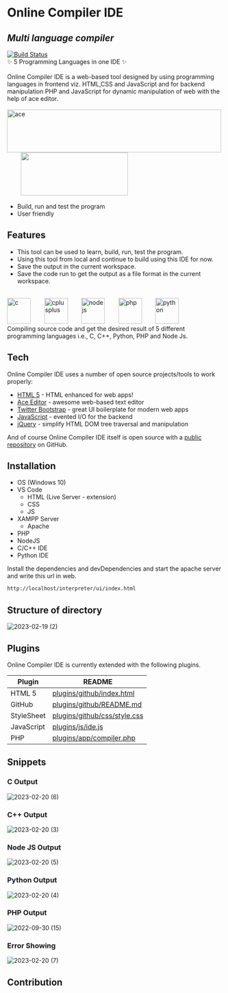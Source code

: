 # Online Compiler IDE
## _Multi language compiler_

[![Build Status](https://travis-ci.org/joemccann/dillinger.svg?branch=master)](https://travis-ci.org/joemccann/dillinger)
<br/>✨ 5 Programming Languages in one IDE ✨<br/><br/>
Online Compiler IDE is a web-based tool designed by using
programming languages in frontend viz. HTML,CSS and JavaScript and for backend
manipulation PHP and JavaScript for dynamic manipulation of web with the help of
ace editor.
<br/><br/>
<span><img src="https://ace.c9.io/doc/site/images/textimage.png" alt="ace" width="500" height="100"/>&nbsp;&nbsp;&nbsp;&nbsp;&nbsp;&nbsp;&nbsp;
<span><img src="https://github.blog/wp-content/uploads/2011/08/7626a65c-b173-11e4-9523-ff7cb4df851d.png?resize=238%2C155" width="250" height="100"/>
- Build, run and test the program
- User friendly

## Features

- This tool can be used to learn, build, run, test the program.
- Using this tool from local and continue to build using this IDE for now.
- Save the output in the current workspace.
- Save the code run to get the output as a file format in the current workspace.
<br/>
<span><img src="https://upload.wikimedia.org/wikipedia/commons/1/19/C_Logo.png" alt="c" width="55" height="60"/>&nbsp;&nbsp;&nbsp;&nbsp;&nbsp;&nbsp;&nbsp;
<span><img src="https://upload.wikimedia.org/wikipedia/commons/1/18/ISO_C%2B%2B_Logo.svg" alt="cplusplus" width="55" height="60"/>&nbsp;&nbsp;&nbsp;&nbsp;&nbsp;&nbsp;&nbsp;
<span><img src="https://upload.wikimedia.org/wikipedia/commons/d/d9/Node.js_logo.svg" alt="nodejs" width="55" height="60"/>&nbsp;&nbsp;&nbsp;&nbsp;&nbsp;&nbsp;&nbsp;
<span><img src="https://upload.wikimedia.org/wikipedia/commons/2/27/PHP-logo.svg" alt="php" width="55" height="60"/>&nbsp;&nbsp;&nbsp;&nbsp;&nbsp;&nbsp;&nbsp;
<span><img src="https://upload.wikimedia.org/wikipedia/commons/c/c3/Python-logo-notext.svg" alt="python" width="55" height="60"/>&nbsp;&nbsp;&nbsp;&nbsp;&nbsp;&nbsp;&nbsp
<br/>
Compiling source code and get the desired result of 5 different programming
languages i.e., C, C++, Python, PHP and Node Js.


## Tech

Online Compiler IDE uses a number of open source projects/tools to work properly:

- [HTML 5] - HTML enhanced for web apps!
- [Ace Editor] - awesome web-based text editor
- [Twitter Bootstrap] - great UI boilerplate for modern web apps
- [JavaScript] - evented I/O for the backend
- [jQuery] - simplify HTML DOM tree traversal and manipulation

And of course Online Compiler IDE itself is open source with a [public repository][on_Com_IDE]
 on GitHub.

## Installation
- OS (Windows 10)
- VS Code
    -  HTML (Live Server - extension)
    - CSS
    - JS
- XAMPP Server
    - Apache
- PHP
- NodeJS
- C/C++ IDE
- Python IDE

Install the dependencies and devDependencies and start the apache server and write this url in web.

```sh
http://localhost/interpreter/ui/index.html
```
## Structure of directory

![2023-02-19 (2)](https://user-images.githubusercontent.com/101511737/220002342-e505d1bf-c053-4fb4-98b8-8255e8aefc29.png)

## Plugins

Online Compiler IDE is currently extended with the following plugins.

| Plugin | README |
| ------ | ------ |
| HTML 5 | [plugins/github/index.html][on_Com_IDE_h] |
| GitHub | [plugins/github/README.md][on_Com_IDE] |
| StyleSheet | [plugins/github/css/style.css][on_com_IDE_css] |
| JavaScript | [plugins/js/ide.js][on_Com_IDE_js] |
| PHP | [plugins/app/compiler.php][on_Com_IDE_php] |

## Snippets
### C Output
![2023-02-20 (6)](https://user-images.githubusercontent.com/101511737/220140193-c228b078-f17c-408a-a36b-dfb7f9074e42.png)
### C++ Output
![2023-02-20 (3)](https://user-images.githubusercontent.com/101511737/220140515-db9ae954-1693-45d4-93dd-1d812b4b436f.png)
### Node JS Output
![2023-02-20 (5)](https://user-images.githubusercontent.com/101511737/220140733-f2f7affb-7e15-4639-b608-2c281509a194.png)
### Python Output
![2023-02-20 (4)](https://user-images.githubusercontent.com/101511737/220141119-f81dd6b5-6020-4aa2-9548-14b1234b6e0e.png)
### PHP Output
![2022-09-30 (15)](https://user-images.githubusercontent.com/101511737/220141217-d995c375-20e4-4d2a-8f12-6eeef7e4d2ea.png)
### Error Showing
![2023-02-20 (7)](https://user-images.githubusercontent.com/101511737/220141403-3b633dad-0ada-478f-9b27-16c940c85555.png)

## Contribution
[//]: # (These are reference links used in the body of this note and get stripped out when the markdown processor does its job. There is no need to format nicely because it shouldn't be seen. Thanks SO - http://stackoverflow.com/questions/4823468/store-comments-in-markdown-syntax)

   [on_Com_IDE]: <https://github.com/kondapalli19/Online-Compiler-IDE>
   [on_Com_IDE_h]:<https://github.com/kondapalli19/Online-Compiler-IDE/blob/main/ui/index.html>
   [on_Com_IDE_css]:<https://github.com/kondapalli19/Online-Compiler-IDE/tree/main/ui/css>
   [on_Com_IDE_js]:<https://github.com/kondapalli19/Online-Compiler-IDE/blob/main/ui/js/ide.js>
   [on_Com_IDE_php]:<https://github.com/kondapalli19/Online-Compiler-IDE/blob/main/app/compiler.php>
  
   [JavaScript]: <https://github.com/blueimp/JavaScript-Templates/blob/master/README.md>

   [Ace Editor]: <http://ace.ajax.org>
   [node.js]: <http://nodejs.org>
   [Twitter Bootstrap]: <http://twitter.github.com/bootstrap/>
   [jQuery]: <http://jquery.com>
   [@tjholowaychuk]: <http://twitter.com/tjholowaychuk>
   [HTML 5]: <https://github.com/h5bp/html5-boilerplate/blob/main/README.md>
